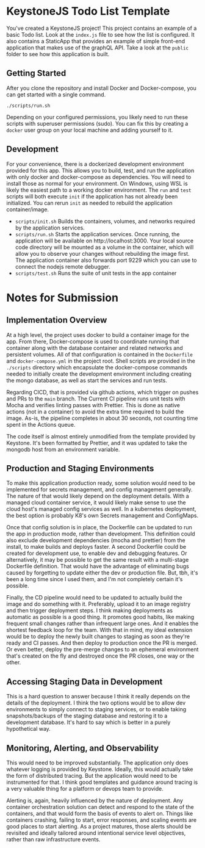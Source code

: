 # KeystoneJS Todo List Template

You've created a KeystoneJS project! This project contains an example of a basic Todo list. Look at the `index.js` file to see how the list is configured. It also contains a StaticApp that provides an example of simple front-end application that makes use of the graphQL API. Take a look at the `public` folder to see how this application is built.

## Getting Started

After you clone the repository and install Docker and Docker-compose, you can get started with a single command.

```
./scripts/run.sh
```
Depending on your configured permissions, you likely need to run these scripts with superuser permissions (sudo). You can fix this by creating a `docker` user group on your local machine and adding yourself to it.

## Development

For your convenience, there is a dockerized development environment provided for this app. This allows you to build, test, and run the application with only docker and docker-compose as dependencies. You will need to install those as normal for your environment. On Windows, using WSL is likely the easiest path to a working docker environment. The `run` and `test` scripts will both execute `init` if the application has not already been initialized. You can rerun `init` as needed to rebuild the application container/image.


* `scripts/init.sh` Builds the containers, volumes, and networks required by the application services.
* `scripts/run.sh` Starts the application services. Once running, the application will be available on http://localhost:3000. Your local source code directory will be mounted as a volume in the container, which will allow you to observe your changes without rebuilding the image first. The application container also forwards port 9229 which you can use to connect the nodejs remote debugger.
* `scripts/test.sh` Runs the suite of unit tests in the app container


# Notes for Submission

## Implementation Overview

At a high level, the project uses docker to build a container image for the app. From there, Docker-compose is used to coordinate running that container along with the database container and related networks and persistent volumes. All of that configuration is contained in the `Dockerfile` and `docker-compose.yml` in the project root. Shell scripts are provided in the `./scripts` directory which encapsulate the docker-compose commands needed to initially create the development environment including creating the mongo database, as well as start the services and run tests.

Regarding CICD, that is provided via github actions, which trigger on pushes and PRs to the `main` branch. The Current CI pipeline runs unit tests with Mocha and verifies linting passes with Prettier. This is done as native actions (not in a container) to avoid the extra time required to build the image. As-is, the pipeline completes in about 30 seconds, not counting time spent in the Actions queue.

The code itself is almost entirely unmodified from the template provided by Keystone. It's been formatted by Prettier, and it was updated to take the mongodb host from an environment variable.

## Production and Staging Environments

To make this application production ready, some solution would need to be implemented for secrets management, and config management generally. The nature of that would likely depend on the deployment details. With a managed cloud container service, it would likely make sense to use the cloud host's managed config services as well. In a kubernetes deployment, the best option is probably K8's own Secrets management and ConfigMaps.

Once that config solution is in place, the Dockerfile can be updated to run the app in production mode, rather than development. This definition could also exclude development dependencies (mocha and prettier) from the install, to make builds and deploys faster. A second Dockerfile could be created for development use, to enable dev and debugging features. Or alternatively, it may be possible to get the same result with a multi-stage Dockerfile definition. That would have the advantage of eliminating bugs caused by forgetting to update either the dev or production file. But, tbh, it's been a long time since I used them, and I'm not completely certain it's possible.

Finally, the CD pipeline would need to be updated to actually build the image and do something with it. Preferably, upload it to an image registry and then trigger deployment steps. I think making deployments as automatic as possible is a good thing. It promotes good habits, like making frequent small changes rather than infrequent large ones. And it enables the shortest feedback loop for the team. With that in mind, my ideal extension would be to deploy the newly built changes to staging as soon as they're ready and CI passes. And then deploy to production once the PR is merged. Or even better, deploy the pre-merge changes to an ephemeral environment that's created on the fly and destroyed once the PR closes, one way or the other.

## Accessing Staging Data in Development

This is a hard question to answer because I think it really depends on the details of the deployment. I think the two options would be to allow dev environments to simply connect to staging services, or to enable taking snapshots/backups of the staging database and restoring it to a development database. It's hard to say which is better in a purely hypothetical way.

## Monitoring, Alerting, and Observability

This would need to be improved substantially. The application only does whatever logging is provided by Keystone. Ideally, this would actually take the form of distributed tracing. But the application would need to be instrumented for that. I think good templates and guidance around tracing is a very valuable thing for a platform or devops team to provide.

Alerting is, again, heavily influenced by the nature of deployment. Any container orchestration solution can detect and respond to the state of the containers, and that would form the basis of events to alert on. Things like containers crashing, failing to start, error responses, and scaling events are good places to start alerting. As a project matures, those alerts should be revisited and ideally tailored around intentional service level objectives, rather than raw infrastructure events.